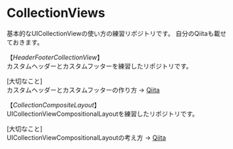# CollectionViews
基本的なUICollectionViewの使い方の練習リポジトリです。
自分のQiitaも載せておきます。

【*HeaderFooterCollectionView*】   
カスタムヘッダーとカスタムフッターを練習したリポジトリです。  

[大切なこと]  
カスタムヘッダーとカスタムフッターの作り方 -> [Qiita](https://qiita.com/REON/items/cd4d997a6a1a063e77f5)

【*CollectionCompositeLayout*】   
UICollectionViewCompositionalLayoutを練習したリポジトリです。  

[大切なこと]  
UICollectionViewCompositionalLayoutの考え方 -> [Qiita](https://qiita.com/REON/items/e69667b9f4bfa7132110)
